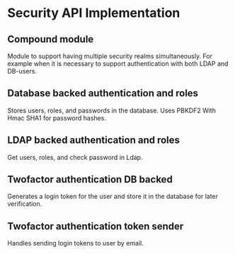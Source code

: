# Security API Implementation

## Compound module
Module to support having multiple security realms simultaneously. For example when it is necessary to 
support authentication with both LDAP and DB-users.


## Database backed authentication and roles
Stores users, roles, and passwords in the database. Uses PBKDF2 With Hmac SHA1 for password hashes.

## LDAP backed authentication and roles
Get users, roles, and check password in Ldap. 
 
## Twofactor authentication DB backed
Generates a login token for the user and store it in the database for later verification.

## Twofactor authentication token sender
Handles sending login tokens to user by email. 